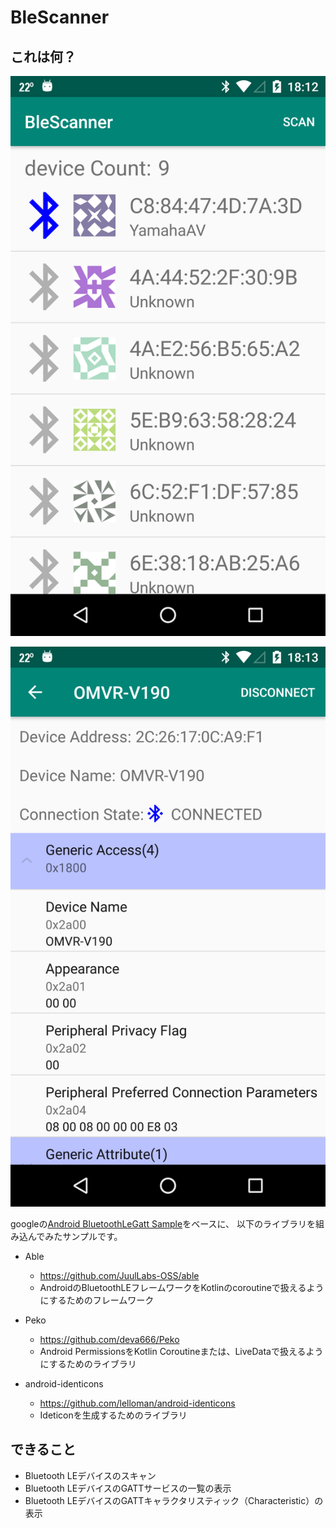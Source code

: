 # BleScanner

## これは何？

![BleScanner](https://github.com/cnaos/picture/raw/master/BleScanner/device_list.png)

![BleScanner](https://github.com/cnaos/picture/raw/master/BleScanner/device_detail.png)

googleの[Android BluetoothLeGatt Sample](https://github.com/android/connectivity-samples/tree/master/BluetoothLeGatt)をベースに、
以下のライブラリを組み込んでみたサンプルです。

* Able
  * https://github.com/JuulLabs-OSS/able
  * AndroidのBluetoothLEフレームワークをKotlinのcoroutineで扱えるようにするためのフレームワーク
* Peko
  * https://github.com/deva666/Peko
  * Android PermissionsをKotlin Coroutineまたは、LiveDataで扱えるようにするためのライブラリ
  
* android-identicons
  * https://github.com/lelloman/android-identicons
  * Ideticonを生成するためのライブラリ


## できること

* Bluetooth LEデバイスのスキャン
* Bluetooth LEデバイスのGATTサービスの一覧の表示
* Bluetooth LEデバイスのGATTキャラクタリスティック（Characteristic）の表示

